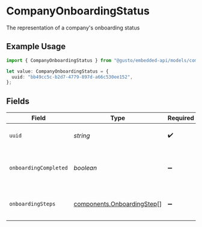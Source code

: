 # CompanyOnboardingStatus

The representation of a company's onboarding status

## Example Usage

```typescript
import { CompanyOnboardingStatus } from "@gusto/embedded-api/models/components";

let value: CompanyOnboardingStatus = {
  uuid: "bb49cc5c-b2d7-4779-897d-a66c530ee152",
};
```

## Fields

| Field                                                                    | Type                                                                     | Required                                                                 | Description                                                              |
| ------------------------------------------------------------------------ | ------------------------------------------------------------------------ | ------------------------------------------------------------------------ | ------------------------------------------------------------------------ |
| `uuid`                                                                   | *string*                                                                 | :heavy_check_mark:                                                       | the UUID of the company                                                  |
| `onboardingCompleted`                                                    | *boolean*                                                                | :heavy_minus_sign:                                                       | a boolean flag for the company's onboarding status                       |
| `onboardingSteps`                                                        | [components.OnboardingStep](../../models/components/onboardingstep.md)[] | :heavy_minus_sign:                                                       | a list of company onboarding steps                                       |